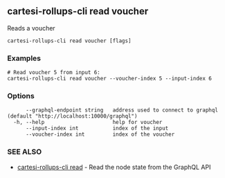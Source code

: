 ## cartesi-rollups-cli read voucher

Reads a voucher

```
cartesi-rollups-cli read voucher [flags]
```

### Examples

```
# Read voucher 5 from input 6:
cartesi-rollups-cli read voucher --voucher-index 5 --input-index 6
```

### Options

```
      --graphql-endpoint string   address used to connect to graphql (default "http://localhost:10000/graphql")
  -h, --help                      help for voucher
      --input-index int           index of the input
      --voucher-index int         index of the voucher
```

### SEE ALSO

* [cartesi-rollups-cli read](cartesi-rollups-cli_read.md)	 - Read the node state from the GraphQL API

